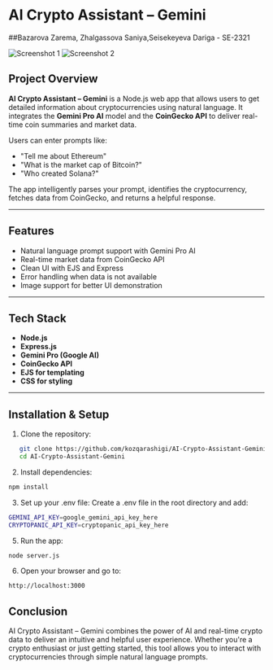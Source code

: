 # AI Crypto Assistant – Gemini
##Bazarova Zarema, Zhalgassova Saniya,Seisekeyeva Dariga - SE-2321



![Screenshot 1](screens/1.png)
![Screenshot 2](screens/2.png)

##  Project Overview

**AI Crypto Assistant – Gemini** is a Node.js web app that allows users to get detailed information about cryptocurrencies using natural language. It integrates the **Gemini Pro AI** model and the **CoinGecko API** to deliver real-time coin summaries and market data.

Users can enter prompts like:
- "Tell me about Ethereum"
- "What is the market cap of Bitcoin?"
- "Who created Solana?"

The app intelligently parses your prompt, identifies the cryptocurrency, fetches data from CoinGecko, and returns a helpful response.

---

##  Features

-  Natural language prompt support with Gemini Pro AI
-  Real-time market data from CoinGecko API
-  Clean UI with EJS and Express
-  Error handling when data is not available
-  Image support for better UI demonstration

---

##  Tech Stack

- **Node.js**
- **Express.js**
- **Gemini Pro (Google AI)**
- **CoinGecko API**
- **EJS for templating**
- **CSS for styling**

---

##  Installation & Setup
1. Clone the repository:
```bash
   git clone https://github.com/kozqarashigi/AI-Crypto-Assistant-Gemini.git
   cd AI-Crypto-Assistant-Gemini
```
   
2. Install dependencies:
```bash
npm install
```
3. Set up your .env file:
Create a .env file in the root directory and add:
```bash
GEMINI_API_KEY=google_gemini_api_key_here
CRYPTOPANIC_API_KEY=cryptopanic_api_key_here
```

5. Run the app:
```bash
node server.js
```

6. Open your browser and go to:
```bash
http://localhost:3000
```


##  Conclusion

AI Crypto Assistant – Gemini combines the power of AI and real-time crypto data to deliver an intuitive and helpful user experience. Whether you're a crypto enthusiast or just getting started, this tool allows you to interact with cryptocurrencies through simple natural language prompts.


